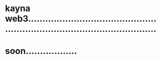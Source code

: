 # kayna web3..................................................................................................
# soon..................
